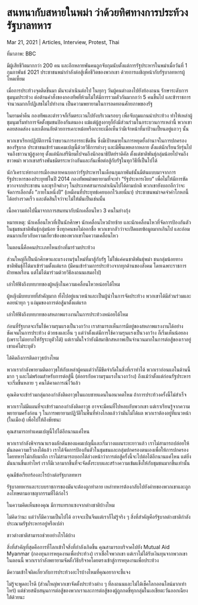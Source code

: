 # สนทนากับสหายในพม่า ว่าด้วยทิศทางการประท้วงรัฐบาลทหาร

Mar 21, 2021 | Articles, Interview, Protest, Thai





ที่มาภาพ: BBC

มีผู้เสียชีวิตมากกว่า 200 คน และอีกหลายพันคนถูกจับกุมนับตั้งแต่การรัฐประหารในพม่าเมื่อวันที่ 1 กุมภาพันธ์ 2021 ประชาชนพม่ากำลังต่อสู้เพื่อชีวิตของพวกเขา ด้วยการเผชิญหน้ากับรัฐบาลทหารผู้โหดเหี้ยม

เมื่อการประท้วงจุดติดขึ้นมา มันจะดำเนินต่อไป ในทุกๆ วันผู้คนต่างลงไปยังท้องถนน รักษาระดับการชุมนุมประท้วง ต่อต้านคำสั่งของกองทัพที่ห้ามไม่ให้มีการรวมตัวกันมากกว่า 5 คนขึ้นไป และข้าราชการจำนวนมากก็ปฏิเสธไม่ไปทำงาน เป็นความพยายามในการลดทอนศักยภาพของรัฐ

ในยามค่ำคืน กองทัพและตำรวจก็เริ่มตระเวนไปยังบริเวณรอบๆ เพื่อจับกุมแกนนำประท้วง ทำให้เหล่าผู้ชุมนุมเริ่มทำการจัดตั้งชุมชนป้องกันตนเอง แม้แต่ผู้สูงอายุก็ยังมีส่วนร่วมในกระบวนการเหล่านี้ พวกเขาคอยสอดส่อง และเตือนภัยด้วยการเคาะหม้อหรือกะทะเมื่อเห็นว่ามีเจ้าหน้าที่มาป้วนเปี้ยนอยู่แถวๆ นั้น

พวกเขาเรียกปฏิบัติการนี้ว่าขบวนการอารยะขัดขืน ซึ่งมีเป้าหมายในการหยุดยั้งอำนาจในการปกครองของรัฐบาล ประชาชนเข้าร่วมแคมเปญนี้ด้วยวิธีการต่างๆ และมีพื้นเพหลากหลาย ตั้งแต่นักเรียนวัยรุ่นไปจนถึงชาวนาผู้สูงอายุ ตั้งแต่นักเสรีนิยมไปจนถึงนักอนาธิปัตย์ราดิคัล ตั้งแต่ชาติพันธุ์กลุ่มน้อยไปจนถึงชาวพม่า พวกเขาสร้างพันธมิตรระหว่างกันและกันเพื่อต่อสู้กับรัฐในทุกวิธีที่เป็นไปได้

นักวิเคราะห์ทางการเมืองหลายคนบอกว่ารัฐประหารในเดือนกุมภาพันธ์นั้นมีต้นแบบมาจากการรัฐประหารของประยุทธ์ในปี 2014 กองทัพพม่าพยายามที่จะทำ “รัฐประหารเงียบ” เพื่อไม่ให้มีการขัดขวางจากประชาชน และธุรกิจต่างๆ ในประเทศสามารถดำเนินไปได้ตามปกติ พวกเขายังบอกอีกว่าจะจัดการเลือกตั้ง ”ภายในหนึ่งปี” (เหมือนที่ประยุทธ์เคยบอกไว้เลยนี่นา) ประชาชนพม่าจดจำคำโกหกนี้ได้อย่างรวดเร็ว และตัดสินใจว่าจะไม่ให้มันเป็นเช่นนั้น



เนื้อความต่อไปนี้มาจากการสนทนากับนักเคลื่อนไหว 3 คนในย่างกุ้ง

หมายเหตุ: นักเคลื่อนไหวที่เป็นนักศึกษา นักเคลื่อนไหวฝ่ายซ้าย และนักเคลื่อนไหวที่จัดการป้องกันตัวในชุมชนชาติพันธุ์กลุ่มน้อย ซึ่งทุกคนขอไม่ออกชื่อ พวกเขากลัวว่าจะเปิดเผยข้อมูลมากเกินไป และถ่อมตนมากเกี่ยวกับความเกี่ยวข้องของพวกเขาในความเคลื่อนไหว

ในตอนนี้คือคนประเภทไหนบ้างที่มาร่วมประท้วง

ส่วนใหญ่ก็เป็นนักศึกษาและแรงงานรุ่นใหม่ที่มาสู้กับรัฐ ไม่ใช่แค่คนชาติพันธุ์พม่า ชนกลุ่มน้อยทางชาติพันธุ์ก็ได้มาเข้าร่วมตั้งแต่แรก (มีคนเข้าร่วมการประท้วงจากทุกด้านของสังคม โดยเฉพาะราชการฝ่ายพลเรือน แต่ไม่ได้มาร่วมด้วยวิธีลงถนนเสมอไป)

เล่าให้ฟังถึงบทบาทของผู้หญิงในความเคลื่อนไหวหน่อยได้ไหม

ผู้หญิงมีบทบาทที่สำคัญมาก ทั้งไปอยู่แนวหน้าและเป็นผู้นำในการจัดประท้วง พวกเขาได้มีส่วนร่วมและคอยนำทุก ๆ แง่มุมของการต่อสู้มาตั้งแต่แรก

เล่าให้ฟังถึงบทบาทของสหภาพแรงงานในการประท้วงหน่อยได้ไหม

ก่อนที่รัฐบาลจะเริ่มใช้ความรุนแรงเป็นวงกว้าง เราสามารถเห็นการมีอยู่ของสหภาพแรงงานได้อย่างชัดเจนในการประท้วง ด้วยธงและอื่น ๆ แต่ว่าตั้งแต่มีการใช้ความรุนแรงเป็นวงกว้าง ก็เริ่มเห็นน้อยลง (เพราะไม่อยากให้รัฐระบุตัวได้) แต่เรามั่นใจว่ายังมีสมาชิกสหภาพเป็นจำนวนมากในการต่อสู้ของเราอยู่ เขาแค่ไม่ระบุตัว

ได้คิดถึงการติดอาวุธบ้างไหม

พวกเรากำลังพายามติดอาวุธให้กับเหล่าผู้คนแต่ว่าก็มีขีดจำกัดในสิ่งที่เราทำได้ พวกเราอ่อนแอในด้านนี้มาก ๆ และไม่พร้อมสำหรับการต่อสู้นี้ (ต่อกรกับความรุนแรงในวงกว้าง) ถึงแม้ว่าตั้งแต่ก่อนรัฐประหารจะเริ่มขึ้นหลาย ๆ คนได้คาดการณ์ไว้แล้ว

คุณคิดจะเข้าร่วมกลุ่มกองกำลังติดอาวุธในแถบชายแดนในอนาคตไหม ถ้าการประท้วงครั้งนี้ไม่สำเร็จ

พวกเราไม่มีแผนที่จะเข้าร่วมกองกำลังติดอาวุธ อาจจะมีคนที่ไปหลบกับพวกเขา แต่เราเรียนรู้จากความพยายามครั้งก่อน ๆ ในการพยายามปฏิวัติในพื้นที่ห่างไกลแล้วว่ามันไม่ได้ผล พวกเราต้องอยู่ที่แนวหน้า (ในเมือง) เพื่อไปให้ถึงชัยชนะ

คุณสามารถทำแคมเปญนี้ไปได้อีกนานแค่ไหน

พวกเรากำลังพิจารณาแรงผลักดันของแคมเปญนี้และเริ่มวางแผนระยะยาวแล้ว เราไม่สามารถปล่อยให้มันลดความเร็วลงได้แล้ว เราได้จัดการป้องกันตัวในชุมชนและกลุ่มปกครองตนเองเพื่อให้การปกครองโดยทหารไม่กลับมาอีก เราไม่สามารถบอกได้ล่วงหน้าว่าการต่อสู้ครั้งนี้จะไปต่อได้อีกนานแค่ไหน แต่ยิ่งมันนานขึ้นเท่าไหร่ เราก็มีเวลามากขึ้นที่จะจัดตั้งระบบและสร้างความเข้มแข็งให้กับชุมชนมากขึ้นเท่านั้น

คุณมีข้อเรียกร้องอะไรบ้างต่อรัฐบาลทหาร

รัฐบาลทหารและระบบราชการของมันจะต้องถูกทำลาย เหล่าทหารต้องกลับไปยังค่ายของพวกเขาและถูกลงโทษตามอาชญากรรมที่ได้ก่อไว้

ในความคิดเห็นของคุณ มีการแทรกแซงจากต่างชาติบ้างไหม

ไม่คิดว่านะ แต่ว่าก็มีความเป็นไปได้ อาจจะเป็นจีนแต่เราก็ไม่รู้จริง ๆ สิ่งที่สำคัญคือรัฐบาลต่างชาติกำลังประณามรัฐประหารอยู่หรือเปล่า

ชาวต่างชาติสามารถช่วยอย่างไรได้บ้าง

สิ่งที่สำคัญที่สุดคือการที่โลกเข้าใจสิ่งที่กำลังเกิดขึ้น คุณสามารถบริจาคไปยัง Mutual Aid Myanmar (กองทุนการหยุดงานเพื่อประท้วง) เราเชื่อใจพวกเขา แต่เราไม่ได้รับเงินทุนจากพวกเขาในตอนนี้ พวกเรากำลังพยายามจัดตั้งวิธีบริจาคโดยตรงเข้าสู่การหยุดงานเพื่อประท้วง

มีความเข้าใจผิดเกี่ยวกับการประท้วงอะไรบ้างไหมที่คุณอยากจะชี้แจง

ไม่รู้จะพูดอะไรดี (ส่วนใหญ่พวกเขาจัดตั้งประท้วงต่าง ๆ ที่ลงถนนและไม่ได้เช็คโลกออนไลน์มากเท่าไหร่) แต่ช่วยสนับสนุนการต่อสู้ของพวกเราและการต่อสู้ของผู้ถูกกดขี่ทุกกลุ่มในเอเชียตะวันออกเฉียงใต้ด้วยนะ